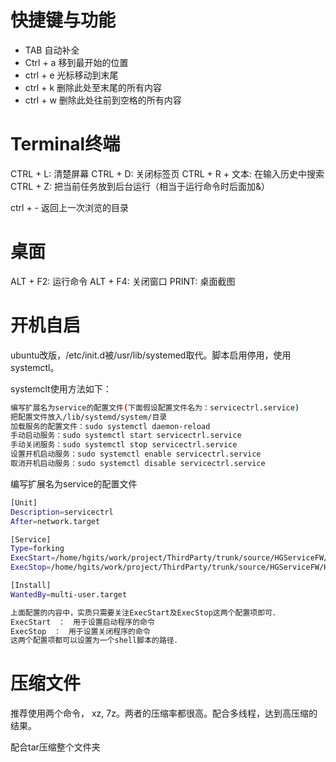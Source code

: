 
# 快捷键与功能
- TAB 自动补全
- Ctrl + a 移到最开始的位置
- ctrl + e 光标移动到末尾
- ctrl + k 删除此处至末尾的所有内容
- ctrl + w 删除此处往前到空格的所有内容



# Terminal终端

CTRL + L: 清楚屏幕
CTRL + D: 关闭标签页
CTRL + R + 文本: 在输入历史中搜索
CTRL + Z: 把当前任务放到后台运行（相当于运行命令时后面加&）

ctrl + - 返回上一次浏览的目录

# 桌面
ALT + F2: 运行命令
ALT + F4: 关闭窗口
PRINT: 桌面截图


# 开机自启

ubuntu改版，/etc/init.d被/usr/lib/systemed取代。脚本启用停用，使用systemctl。

systemclt使用方法如下：
```bash
编写扩展名为service的配置文件(下面假设配置文件名为：servicectrl.service)
把配置文件放入/lib/systemd/system/目录
加载服务的配置文件：sudo systemctl daemon-reload
手动启动服务：sudo systemctl start servicectrl.service
手动关闭服务：sudo systemctl stop servicectrl.service
设置开机启动服务：sudo systemctl enable servicectrl.service
取消开机启动服务：sudo systemctl disable servicectrl.service
```

编写扩展名为service的配置文件


```bash
[Unit]
Description=servicectrl
After=network.target

[Service]
Type=forking
ExecStart=/home/hgits/work/project/ThirdParty/trunk/source/HGServiceFW/HGServiceFW/Output/servicectrl -s
ExecStop=/home/hgits/work/project/ThirdParty/trunk/source/HGServiceFW/HGServiceFW/Output/servicectrl -t

[Install]
WantedBy=multi-user.target

上面配置的内容中，实质只需要关注ExecStart及ExecStop这两个配置项即可．
ExecStart　：　用于设置启动程序的命令
ExecStop　：　用于设置关闭程序的命令
这两个配置项都可以设置为一个shell脚本的路径．

```


# 压缩文件
推荐使用两个命令， xz, 7z。两者的压缩率都很高。配合多线程，达到高压缩的结果。

配合tar压缩整个文件夹